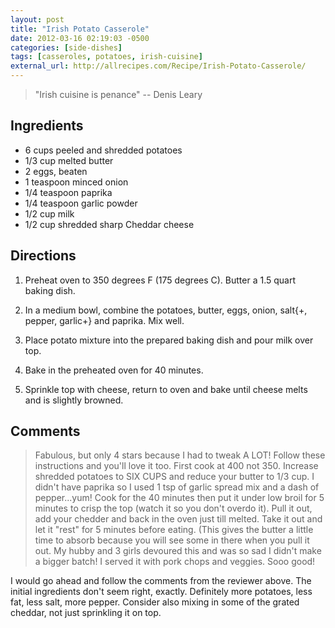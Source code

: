 ```yaml
---
layout: post
title: "Irish Potato Casserole"
date: 2012-03-16 02:19:03 -0500
categories: [side-dishes]
tags: [casseroles, potatoes, irish-cuisine]
external_url: http://allrecipes.com/Recipe/Irish-Potato-Casserole/
---
```

> "Irish cuisine is penance" -- Denis Leary

## Ingredients

* 6 cups peeled and shredded potatoes
* 1/3 cup melted butter
* 2 eggs, beaten
* 1 teaspoon minced onion
* 1/4 teaspoon paprika
* 1/4 teaspoon garlic powder
* 1/2 cup milk
* 1/2 cup shredded sharp Cheddar cheese



## Directions


1.  Preheat oven to 350 degrees F (175 degrees C). Butter a 1.5 quart baking dish.

1.  In a medium bowl, combine the potatoes, butter, eggs, onion, salt{+, pepper, garlic+} and paprika. Mix well.

1.  Place potato mixture into the prepared baking dish and pour milk over top.

1.  Bake in the preheated oven for 40 minutes.

1.  Sprinkle top with cheese, return to oven and bake until cheese melts and is slightly browned.


## Comments


> Fabulous, but only 4 stars because I had to tweak A LOT! Follow
these instructions and you'll love it too. First cook at 400 not 350.
Increase shredded potatoes to SIX CUPS and reduce your butter to
1/3 cup. I didn't have paprika so I used 1 tsp of garlic spread mix
and a dash of pepper...yum! Cook for the 40 minutes then put it under
low broil for 5 minutes to crisp the top (watch it so you don't overdo
it). Pull it out, add your chedder and back in the oven just till
melted. Take it out and let it "rest" for 5 minutes before
eating. (This gives the butter a little time to absorb because you
will see some in there when you pull it out. My hubby and 3 girls
devoured this and was so sad I didn't make a bigger batch! I served it
with pork chops and veggies. Sooo good!


I would go ahead and follow the comments from the reviewer above. The
initial ingredients don't seem right, exactly. Definitely more
potatoes, less fat, less salt, more pepper. Consider also mixing in
some of the grated cheddar, not just sprinkling it on top.

